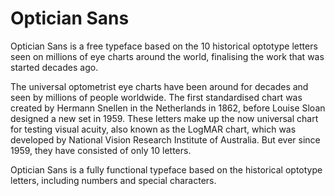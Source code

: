 # Optician Sans

Optician Sans is a free typeface based on the 10 historical optotype letters seen on millions of eye charts around the world, finalising the work that was started decades ago.
 
The universal optometrist eye charts have been around for decades and seen by millions of people worldwide. The first standardised chart was created by Hermann Snellen in the Netherlands in 1862, before Louise Sloan designed a new set in 1959. These letters make up the now universal chart for testing visual acuity, also known as the LogMAR chart, which was developed by National Vision Research Institute of Australia. But ever since 1959, they have consisted of only 10 letters.
 
Optician Sans is a fully functional typeface based on the historical optotype letters, including numbers and special characters.
